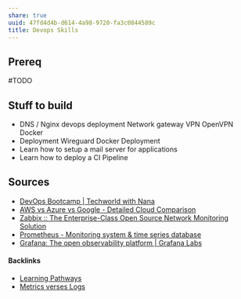 ```yaml
---
share: true
uuid: 47fd4d4b-d614-4a98-9720-fa3c0844589c
title: Devops Skills
---
```

## Prereq

#TODO

## Stuff to build

*   DNS / Nginx devops deployment Network gateway VPN OpenVPN Docker
*   Deployment Wireguard Docker Deployment
*   Learn how to setup a mail server for applications
*   Learn how to deploy a CI Pipeline


## Sources

* [DevOps Bootcamp | Techworld with Nana](https://www.techworld-with-nana.com/devops-bootcamp)
* [AWS vs Azure vs Google - Detailed Cloud Comparison](https://intellipaat.com/blog/aws-vs-azure-vs-google-cloud/)
* [Zabbix :: The Enterprise-Class Open Source Network Monitoring Solution](https://www.zabbix.com/)
* [Prometheus - Monitoring system & time series database](https://prometheus.io/)
* [Grafana: The open observability platform | Grafana Labs](https://grafana.com/)


#### Backlinks

* [Learning Pathways](/10708552-def9-4391-9126-8a4f53cb5e00)
* [Metrics verses Logs](/b6cd8dba-931f-490f-9ad6-b91a4699a9ee)
